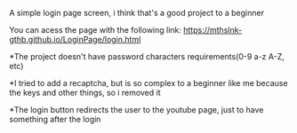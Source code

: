 A simple login page screen, i think that's a good project to a beginner

You can acess the page with the following link: https://mthslnk-gthb.github.io/LoginPage/login.html 

*The project doesn't have password characters requirements(0-9  a-z  A-Z, etc)

*I tried to add a recaptcha, but is so complex to a beginner like me because the keys and other things, so i removed it

*The login button redirects the user to the youtube page, just to have something after the login

